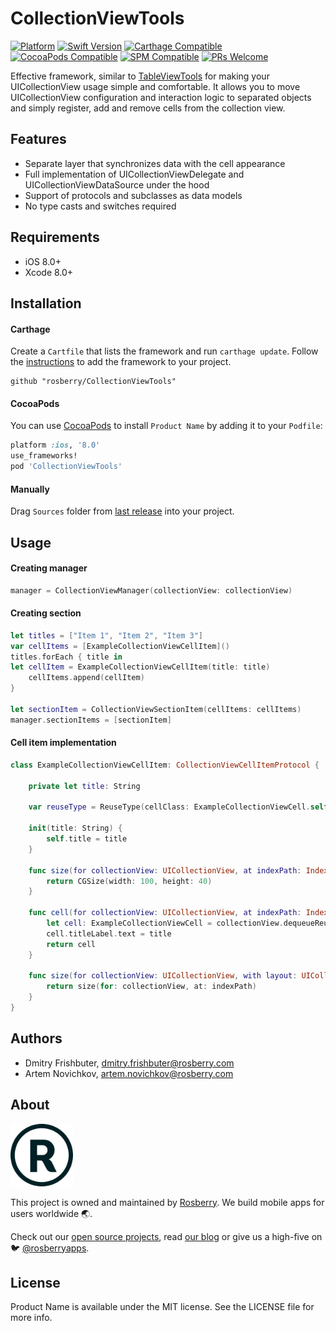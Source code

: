 # CollectionViewTools

[![Platform](https://img.shields.io/cocoapods/p/TableViewTools.svg?style=flat)](http://cocoapods.org/pods/CollectionViewTools)
[![Swift Version](https://img.shields.io/badge/swift-3.0-orange.svg)](https://swift.org/)
[![Carthage Compatible](https://img.shields.io/badge/Carthage-compatible-blue.svg)](https://github.com/Carthage/Carthage)
[![CocoaPods Compatible](https://img.shields.io/cocoapods/v/TableViewTools.svg)](https://img.shields.io/cocoapods/v/CollectionViewTools.svg)
[![SPM Compatible](https://img.shields.io/badge/spm-compatible-brightgreen.svg?style=flat)](https://img.shields.io/badge/spm-compatible-brightgreen.svg?style=flat)
[![PRs Welcome](https://img.shields.io/badge/PRs-welcome-brightgreen.svg?style=flat)](http://makeapullrequest.com)

Effective framework, similar to [TableViewTools](https://github.com/rosberry/TableViewTools) for making your UICollectionView usage simple and comfortable. It allows you to move UICollectionView configuration and interaction logic to separated objects and simply register, add and remove cells from the collection view.

## Features

- Separate layer that synchronizes data with the cell appearance
- Full implementation of UICollectionViewDelegate and UICollectionViewDataSource under the hood
- Support of protocols and subclasses as data models
- No type casts and switches required

## Requirements

- iOS 8.0+
- Xcode 8.0+

## Installation

#### Carthage
Create a `Cartfile` that lists the framework and run `carthage update`. Follow the [instructions](https://github.com/Carthage/Carthage#adding-frameworks-to-an-application) to add the framework to your project.

```
github "rosberry/CollectionViewTools"
```

#### CocoaPods
You can use [CocoaPods](http://cocoapods.org/) to install `Product Name` by adding it to your `Podfile`:

```ruby
platform :ios, '8.0'
use_frameworks!
pod 'CollectionViewTools'
```
#### Manually

Drag `Sources` folder from [last release](https://github.com/rosberry/CollectionViewTools/releases) into your project.

## Usage

#### Creating manager

```swift
manager = CollectionViewManager(collectionView: collectionView)
```

#### Creating section

```swift
let titles = ["Item 1", "Item 2", "Item 3"]
var cellItems = [ExampleCollectionViewCellItem]()
titles.forEach { title in
let cellItem = ExampleCollectionViewCellItem(title: title)
    cellItems.append(cellItem)
}

let sectionItem = CollectionViewSectionItem(cellItems: cellItems)
manager.sectionItems = [sectionItem]
```

#### Cell item implementation

```swift
class ExampleCollectionViewCellItem: CollectionViewCellItemProtocol {
    
    private let title: String
    
    var reuseType = ReuseType(cellClass: ExampleCollectionViewCell.self)
    
    init(title: String) {
        self.title = title
    }
    
    func size(for collectionView: UICollectionView, at indexPath: IndexPath) -> CGSize {
        return CGSize(width: 100, height: 40)
    }
    
    func cell(for collectionView: UICollectionView, at indexPath: IndexPath) -> UICollectionViewCell {
        let cell: ExampleCollectionViewCell = collectionView.dequeueReusableCell(for: indexPath)
        cell.titleLabel.text = title
        return cell
    }
    
    func size(for collectionView: UICollectionView, with layout: UICollectionViewLayout, at indexPath: IndexPath) -> CGSize {
        return size(for: collectionView, at: indexPath)
    }
}
```

## Authors

* Dmitry Frishbuter, dmitry.frishbuter@rosberry.com
* Artem Novichkov, artem.novichkov@rosberry.com

## About

<img src="https://github.com/rosberry/Foundation/blob/master/Assets/full_logo.png?raw=true" height="100" />

This project is owned and maintained by [Rosberry](http://rosberry.com). We build mobile apps for users worldwide 🌏.

Check out our [open source projects](https://github.com/rosberry), read [our blog](https://medium.com/@Rosberry) or give us a high-five on 🐦 [@rosberryapps](http://twitter.com/RosberryApps).

## License

Product Name is available under the MIT license. See the LICENSE file for more info.
